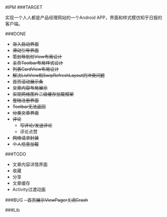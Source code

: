 #IPM
###TARGET

实现一个人人都是产品经理网站的一个Android APP，界面和样式模仿知乎日报的客户端。

###DONE

- ~~渐入启动界面~~
- ~~滑动引导界面~~
- ~~策划导航栏View布局设计~~
- ~~主页Toolbar布局样式设计~~
- ~~列表CardView布局设计~~
- ~~解决ListView和SwipRefreshLayout的冲突问题~~
- ~~首页滚动展示条~~
- ~~文章内容布局展示~~
- ~~实现网络图片二级缓存加载框架~~
- ~~登陆注册界面~~
- ~~Toolbar无法返回~~
- ~~分类文章界面~~
- ~~评论~~
  - ~~写评论/发送评论~~
  - 评论点赞
- ~~网络请求封装~~
- ~~个人信息加载~~




###TODO
- 文章内容详情界面
- 收藏
- 分享
- 文章缓存
- Activity过渡动画

###BUG
~~- 首页展示ViewPager关闭Crash~~

###Lib